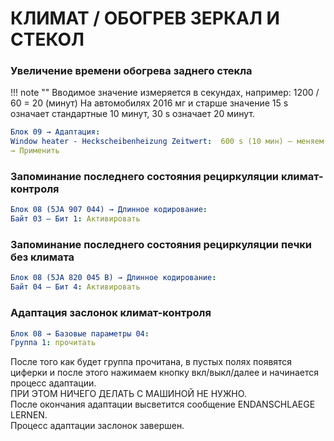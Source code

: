 # КЛИМАТ / ОБОГРЕВ ЗЕРКАЛ И СТЕКОЛ

### Увеличение времени обогрева заднего стекла

!!! note ""
    Вводимое значение измеряется в секундах, например: 1200 / 60 = 20 (минут)
    На автомобилях 2016 мг и старше значение 15 s означает стандартные 10 минут, 30 s означает 20 минут.
    
``` yaml title="логин-пароль: 31347"
Блок 09 → Адаптация:
Window heater - Heckscheibenheizung Zeitwert:  600 s (10 мин) – меняем на 1200 s (20 мин)
→ Применить
```

### Запоминание последнего состояния рециркуляции климат-контроля
``` yaml
Блок 08 (5JA 907 044) → Длинное кодирование:  
Байт 03 – Бит 1: Активировать
```

### Запоминание последнего состояния рециркуляции печки без климата
``` yaml
Блок 08 (5JA 820 045 B) → Длинное кодирование:  
Байт 04 – Бит 4: Активировать
```
### Адаптация заслонок климат-контроля
``` yaml
Блок 08 → Базовые параметры 04:
Группа 1: прочитать
```
После того как будет группа прочитана, в пустых полях появятся циферки и после этого нажимаем кнопку вкл/выкл/далее и начинается процесс адаптации.  
ПРИ ЭТОМ НИЧЕГО ДЕЛАТЬ С МАШИНОЙ НЕ НУЖНО.  
После окончания адаптации высветится сообщение ENDANSCHLAEGE LERNEN.  
Процесс адаптации заслонок завершен.